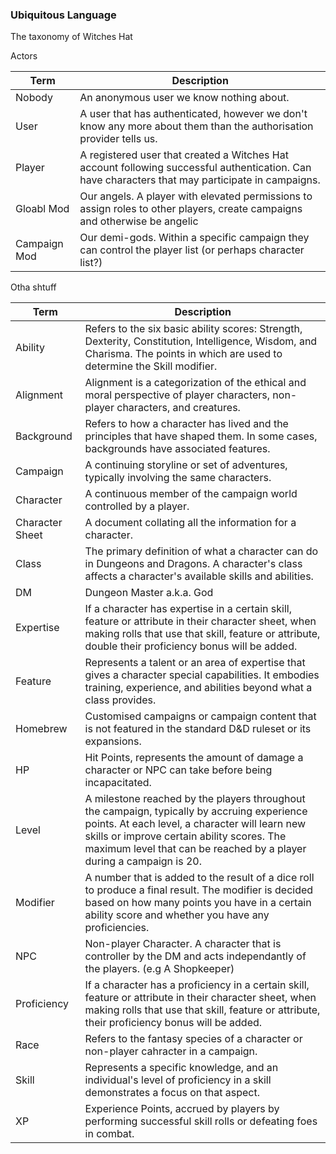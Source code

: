 ### Ubiquitous Language

The taxonomy of Witches Hat

Actors

Term  | Description
------------- | -------------
Nobody | An anonymous user we know nothing about.
User  | A user that has authenticated, however we don't know any more about them than the authorisation provider tells us.
Player  | A registered user that created a Witches Hat account following successful authentication. Can have characters that may participate in campaigns.
Gloabl Mod | Our angels. A player with elevated permissions to assign roles to other players, create campaigns and otherwise be angelic
Campaign Mod | Our demi-gods. Within a specific campaign they can control the player list (or perhaps character list?)

Otha shtuff

Term  | Description
------------- | -------------
Ability | Refers to the six basic ability scores: Strength, Dexterity, Constitution, Intelligence, Wisdom, and Charisma. The points in which are used to determine the Skill modifier.
Alignment | Alignment is a categorization of the ethical and moral perspective of player characters, non-player characters, and creatures.
Background | Refers to how a character has lived and the principles that have shaped them. In some cases, backgrounds have associated features. 
Campaign  | A continuing storyline or set of adventures, typically involving the same characters.
Character | A continuous member of the campaign world controlled by a player.
Character Sheet | A document collating all the information for a character.
Class | The primary definition of what a character can do in Dungeons and Dragons. A character's class affects a character's available skills and abilities.
DM | Dungeon Master a.k.a. God
Expertise | If a character has expertise in a certain skill, feature or attribute in their character sheet, when making rolls that use that skill, feature or attribute, double their proficiency bonus will be added.
Feature | Represents a talent or an area of expertise that gives a character special capabilities. It embodies training, experience, and abilities beyond what a class provides.
Homebrew | Customised campaigns or campaign content that is not featured in the standard D&D ruleset or its expansions.
HP | Hit Points, represents the amount of damage a character or NPC can take before being incapacitated.
Level | A milestone reached by the players throughout the campaign, typically by accruing experience points. At each level, a character will learn new skills or improve certain ability scores. The maximum level that can be reached by a player during a campaign is 20.
Modifier | A number that is added to the result of a dice roll to produce a final result. The modifier is decided based on how many points you have in a certain ability score and whether you have any proficiencies.
NPC | Non-player Character. A character that is controller by the DM and acts independantly of the players. (e.g A Shopkeeper)
Proficiency | If a character has a proficiency in a certain skill, feature or attribute in their character sheet, when making rolls that use that skill, feature or attribute, their proficiency bonus will be added.
Race | Refers to the fantasy species of a character or non-player cahracter in a campaign. 
Skill | Represents a specific knowledge, and an individual's level of proficiency in a skill demonstrates a focus on that aspect.
XP | Experience Points, accrued by players by performing successful skill rolls or defeating foes in combat.
